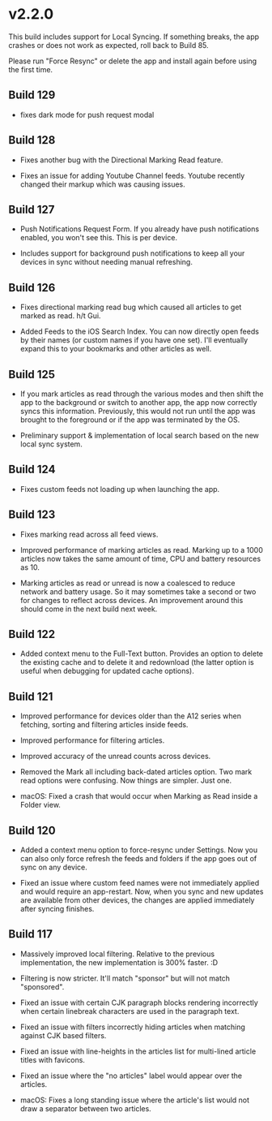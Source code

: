 # v2.2.0

This build includes support for Local Syncing. If something breaks, the app crashes or does not work as expected, roll back to Build 85. 

Please run "Force Resync" or delete the app and install again before using the first time.

## Build 129 

- fixes dark mode for push request modal

## Build 128

- Fixes another bug with the Directional Marking Read feature.

- Fixes an issue for adding Youtube Channel feeds. Youtube recently changed their markup which was causing issues. 

## Build 127

- Push Notifications Request Form. If you already have push notifications enabled, you won't see this. This is per device. 

-  Includes support for background push notifications to keep all your devices in sync without needing manual refreshing. 

## Build 126

- Fixes directional marking read bug which caused all articles to get marked as read. h/t Gui. 

- Added Feeds to the iOS Search Index. You can now directly open feeds by their names (or custom names if you have one set). I'll eventually expand this to your bookmarks and other articles as well. 

## Build 125

- If you mark articles as read through the various modes and then shift the app to the background or switch to another app, the app now correctly syncs this information. Previously, this would not run until the app was brought to the foreground or if the app was terminated by the OS.  

- Preliminary support & implementation of local search based on the new local sync system. 

## Build 124 

- Fixes custom feeds not loading up when launching the app. 

## Build 123

- Fixes marking read across all feed views. 

- Improved performance of marking articles as read. Marking up to a 1000 articles now takes the same amount of time, CPU and battery resources as 10. 

- Marking articles as read or unread is now a coalesced to reduce network and battery usage. So it may sometimes take a second or two for changes to reflect across devices. An improvement around this should come in the next build next week.   

## Build 122

- Added context menu to the Full-Text button. Provides an option to delete the existing cache and to delete it and redownload (the latter option is useful when debugging for updated cache options).

## Build 121

- Improved performance for devices older than the A12 series when fetching, sorting and filtering articles inside feeds. 

- Improved performance for filtering articles.

- Improved accuracy of the unread counts across devices. 

- Removed the Mark all including back-dated articles option. Two mark read options were confusing. Now things are simpler. Just one. 

- macOS: Fixed a crash that would occur when Marking as Read inside a Folder view. 

## Build 120

- Added a context menu option to force-resync under Settings. Now you can also only force refresh the feeds and folders if the app goes out of sync on any device. 

- Fixed an issue where custom feed names were not immediately applied and would require an app-restart. Now, when you sync and new updates are available from other devices, the changes are applied immediately after syncing finishes. 

## Build 117

- Massively improved local filtering. Relative to the previous implementation, the new implementation is 300% faster. :D 

- Filtering is now stricter. It'll match "sponsor" but will not match "sponsored". 

- Fixed an issue with certain CJK paragraph blocks rendering incorrectly when certain linebreak characters are used in the paragraph text.  

- Fixed an issue with filters incorrectly hiding articles when matching against CJK based filters. 

- Fixed an issue with line-heights in the articles list for multi-lined article titles with favicons. 

- Fixed an issue where the "no articles" label would appear over the articles. 

- macOS: Fixes a long standing issue where the article's list would not draw a separator between two articles. 
